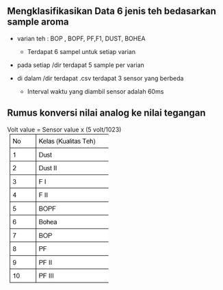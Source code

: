 ## Mengklasifikasikan Data 6 jenis teh bedasarkan sample aroma 
* varian teh : BOP , BOPF, PF,F1, DUST, BOHEA
    * Terdapat 6 sampel untuk setiap varian 

* pada setiap /dir terdapat 5 sample per varian
* di dalam /dir terdapat .csv terdapat 3 sensor yang berbeda
    * Interval waktu yang diambil sensor adalah 60ms 

## Rumus konversi nilai analog ke nilai tegangan 
Volt value = Sensor value x (5 volt/1023)
![alt text](image.png)